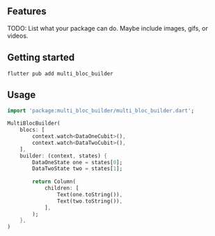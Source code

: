 ## Features

TODO: List what your package can do. Maybe include images, gifs, or videos.

## Getting started

```shell
flutter pub add multi_bloc_builder
```

## Usage

```dart
import 'package:multi_bloc_builder/multi_bloc_builder.dart';

MultiBlocBuilder(
    blocs: [
        context.watch<DataOneCubit>(),
        context.watch<DataTwoCubit>(),
    ],
    builder: (context, states) {
        DataOneState one = states[0];
        DataTwoState two = states[1];
        
        return Column(
            children: [
                Text(one.toString()),
                Text(two.toString()),
            ],
        );
    },
)
```

